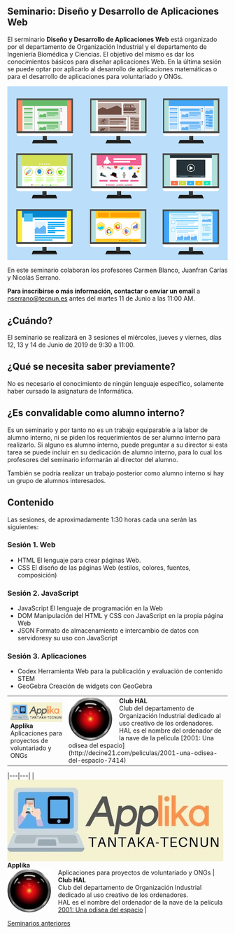 ## Seminario: Diseño y Desarrollo de Aplicaciones Web
El serminario **Diseño y Desarrollo de Aplicaciones Web** est&aacute; organizado por el departamento de Organizaci&oacute;n Industrial y el departamento de Ingenier&iacute;a Biom&eacute;dica y Ciencias. El objetivo del mismo es dar los conocimientos b&aacute;sicos para dise&ntilde;ar aplicaciones Web. En la &uacute;ltima sesi&oacute;n se puede optar por aplicarlo al desarrollo de aplicaciones matem&aacute;ticas o para el desarrollo de aplicaciones para voluntariado y ONGs.

<img src='images/website-1624028_640.png' style="display: block; margin-left: auto; margin-right: auto;" />  

En este seminario colaboran los profesores Carmen Blanco, Juanfran Car&iacute;as y Nicol&aacute;s Serrano.

**Para inscribirse o m&aacute;s información, contactar o enviar un email** a nserrano@tecnun.es antes del martes 11 de Junio a las 11:00 AM.

## ¿Cu&aacute;ndo?
El seminario se realizar&aacute; en 3 sesiones el mi&eacute;rcoles, jueves y viernes, días 12, 13 y 14 de Junio de 2019 de 9:30 a 11:00.

## ¿Qué se necesita saber previamente?
No es necesario el conocimiento de ning&uacute;n lenguaje espec&iacute;fico, solamente haber cursado la asignatura de Inform&aacute;tica.

## ¿Es convalidable como alumno interno?
Es un seminario y por tanto no es un trabajo equiparable a la labor de alumno interno, ni se piden los requerimientos de ser alumno interno para realizarlo. Si alguno es alumno interno, puede preguntar a su director si esta tarea se puede incluir en su dedicación de alumno interno, para lo cual los profesores del seminario informarán al director del alumno.

Tambi&eacute;n se podr&iacute;a realizar un trabajo posterior como alumno interno si hay un grupo de alumnos interesados.

## Contenido

Las sesiones, de aproximadamente 1:30 horas cada una serán las siguientes:
### Sesi&oacute;n 1. Web
- HTML
  El lenguaje para crear páginas Web.
- CSS
  El diseño de las páginas Web (estilos, colores, fuentes, composición)

### Sesi&oacute;n 2. JavaScript
- JavaScript
  El lenguaje de programación en la Web
- DOM
  Manipulación del HTML y CSS con JavaScript en la propia página Web
- JSON
  Formato de almacenamiento e intercambio de datos con servidoresy su uso con JavaScript

### Sesi&oacute;n 3. Aplicaciones
- Codex
  Herramienta Web para la publicaci&oacute;n y evaluaci&oacute;n de contenido STEM
- GeoGebra
  Creación de widgets con GeoGebra

<table>
  <tr>
    <td>
<img src='images/LogoApplikaSeminario.jpg' width='494px' style='float:left; padding-right: 1rem' />  
<B> Applika</B> <BR>Aplicaciones para proyectos de voluntariado y ONGs
    </td>
    <td>
      
<img src='images/HAL9000.svg' width='100px' style='float:left; padding-right: 1rem' />  
<B> Club HAL</B> <BR>
Club del departamento de Organizaci&oacute;n Industrial dedicado al uso creativo de los ordenadores.  
HAL es el nombre del ordenador de la nave de la película [2001: Una odisea del espacio](http://decine21.com/peliculas/2001-una-odisea-del-espacio-7414)
    </td>
  </tr>
</table>  

|---|---|
|<img src='images/LogoApplikaSeminario.jpg' width='494px' style='float:left; padding-right: 1rem' />  
<B> Applika</B> <BR>Aplicaciones para proyectos de voluntariado y ONGs  | <img src='images/HAL9000.svg' width='100px' style='float:left; padding-right: 1rem' />  
<B> Club HAL</B> <BR>
Club del departamento de Organizaci&oacute;n Industrial dedicado al uso creativo de los ordenadores.  
HAL es el nombre del ordenador de la nave de la película [2001: Una odisea del espacio](http://decine21.com/peliculas/2001-una-odisea-del-espacio-7414) |

[Seminarios anteriores](Archivo)

<style>
  body > div > h1:nth-child(1) {
    display: none;
  }
</style>
